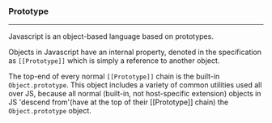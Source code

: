 ### Prototype

---

Javascript is an object-based language based on prototypes.

Objects in Javascript have an internal property, denoted in the specification as `[[Prototype]]` which is simply a reference to another object. 

The top-end of every normal `[[Prototype]]` chain is the built-in `Object.prototype`. This object includes a variety of common utilities used all over JS, because all normal (built-in, not host-specific extension) objects in JS 'descend from'(have at the top of their [[Prototype]] chain) the `Object.prototype` object.


